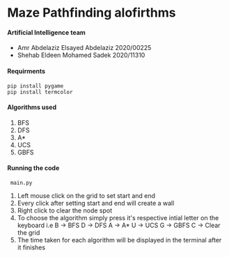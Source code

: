 # Maze Pathfinding alofirthms

#### Artificial Intelligence team 

* Amr Abdelaziz Elsayed Abdelaziz 2020/00225
* Shehab Eldeen Mohamed Sadek 2020/11310

#### Requirments

```
pip install pygame
pip install termcolor
```

#### Algorithms used

1. BFS
2. DFS
3. A*
4. UCS
5. GBFS

#### Running the code

``` main.py```

1. Left mouse click on the grid to set start and end
2. Every click after setting start and end will create a wall
3. Right click to clear the node spot
4. To choose the algorithm simply press it's respective intial letter on the keyboard
i.e
B -> BFS
D -> DFS
A -> A*
U -> UCS
G -> GBFS
C -> Clear the grid
5. The time taken for each algorithm will be displayed in the terminal after it finishes